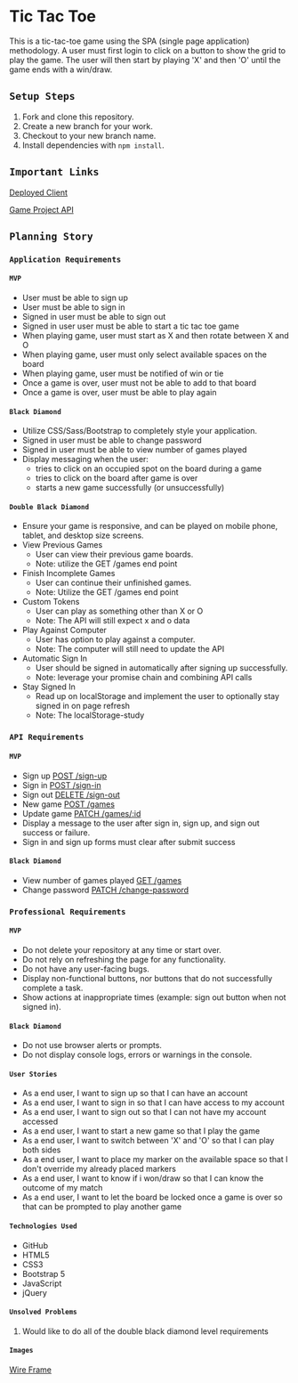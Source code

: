 # Tic Tac Toe

This is a tic-tac-toe game using the SPA (single page application) methodology.  A user must first login to click on a button to show the grid to play the game.  The user will then start by playing 'X' and then 'O' until the game ends with a win/draw.

## `Setup Steps`
1. Fork and clone this repository.
2. Create a new branch for your work.
3. Checkout to your new branch name.
4. Install dependencies with ```npm install```.

## `Important Links`
[Deployed Client](https://hernandoit.github.io/tic-tac-toe-client/)

[Game Project API](https://git.generalassemb.ly/ga-wdi-boston/game-project-api)

## `Planning Story`

### `Application Requirements`
#### `MVP`
- User must be able to sign up
- User must be able to sign in
- Signed in user must be able to sign out
- Signed in user user must be able to start a tic tac toe game
- When playing game, user must start as X and then rotate between X and O
- When playing game, user must only select available spaces on the board
- When playing game, user must be notified of win or tie
- Once a game is over, user must not be able to add to that board
- Once a game is over, user must be able to play again
#### `Black Diamond`
- Utilize CSS/Sass/Bootstrap to completely style your application.
- Signed in user must be able to change password
- Signed in user must be able to view number of games played
- Display messaging when the user:
  - tries to click on an occupied spot on the board during a game
  - tries to click on the board after game is over
  - starts a new game successfully (or unsuccessfully)
#### `Double Black Diamond`
- Ensure your game is responsive, and can be played on mobile phone, tablet, and desktop size screens.
- View Previous Games
  - User can view their previous game boards.
  - Note: utilize the GET /games end point
- Finish Incomplete Games
  - User can continue their unfinished games.
  - Note: Utilize the GET /games end point
- Custom Tokens
  - User can play as something other than X or O
  - Note: The API will still expect x and o data
- Play Against Computer
  - User has option to play against a computer.
  - Note: The computer will still need to update the API
- Automatic Sign In
  - User should be signed in automatically after signing up successfully.
  - Note: leverage your promise chain and combining API calls
- Stay Signed In
  - Read up on localStorage and implement the user to optionally stay signed in on page refresh
  - Note: The localStorage-study

### `API Requirements`
#### `MVP`
- Sign up [POST /sign-up](https://git.generalassemb.ly/ga-wdi-boston/game-project-api/blob/master/docs/user.md#signup)
- Sign in [POST /sign-in](https://git.generalassemb.ly/ga-wdi-boston/game-project-api/blob/master/docs/user.md#signin)
- Sign out [DELETE /sign-out](https://git.generalassemb.ly/ga-wdi-boston/game-project-api/blob/master/docs/user.md#signout)
- New game [POST /games](https://git.generalassemb.ly/ga-wdi-boston/game-project-api/blob/master/docs/game.md#create)
- Update game [PATCH /games/:id](https://git.generalassemb.ly/ga-wdi-boston/game-project-api/blob/master/docs/game.md#update)
- Display a message to the user after sign in, sign up, and sign out success or failure.
- Sign in and sign up forms must clear after submit success
#### `Black Diamond`
- View number of games played [GET /games](https://git.generalassemb.ly/ga-wdi-boston/game-project-api/blob/master/docs/game.md#index)
- Change password [PATCH /change-password](https://git.generalassemb.ly/ga-wdi-boston/game-project-api/blob/master/docs/user.md#changepw)

### `Professional Requirements`
#### `MVP`
- Do not delete your repository at any time or start over.
- Do not rely on refreshing the page for any functionality.
- Do not have any user-facing bugs.
- Display non-functional buttons, nor buttons that do not successfully complete a task.
- Show actions at inappropriate times (example: sign out button when not signed in).
#### `Black Diamond`
- Do not use browser alerts or prompts.
- Do not display console logs, errors or warnings in the console.

#### `User Stories`
- As a end user, I want to sign up so that I can have an account
- As a end user, I want to sign in so that I can have access to my account
- As a end user, I want to sign out so that I can not have my account accessed
- As a end user, I want to start a new game so that I play the game
- As a end user, I want to switch between 'X' and 'O' so that I can play both sides
- As a end user, I want to place my marker on the available space so that I don't override my already placed markers
- As a end user, I want to know if i won/draw so that I can know the outcome of my match
- As a end user, I want to let the board be locked once a game is over so that can be prompted to play another game

#### `Technologies Used`
- GitHub
- HTML5
- CSS3
- Bootstrap 5
- JavaScript
- jQuery

#### `Unsolved Problems`
   1. Would like to do all of the double black diamond level requirements

#### `Images`
[Wire Frame](https://i.imgur.com/xikX6wt.png)
